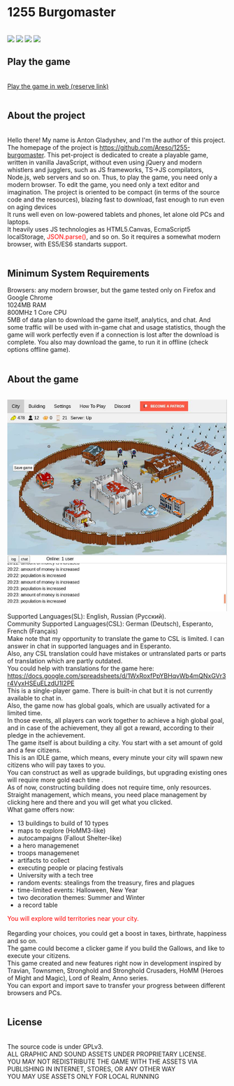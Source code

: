 <html>
	<body>
		<h1>1255 Burgomaster</h1><br>
		<img src="https://img.shields.io/github/issues/Areso/1255-burgomaster">
                <img src="https://img.shields.io/github/issues-closed/Areso/1255-burgomaster">
                <img src="https://img.shields.io/github/commit-activity/m/Areso/1255-burgomaster?foo=bar">
                <a href="https://discord.com/invite/YQXV2ZXyUX?utm_source=Discord%20Widget&utm_medium=Connect">
                <img src="https://img.shields.io/discord/564554640755130409?label=Discord&logo=Discord"></a>
		<h2>Play the game</h2><br>
		<!--<a href="https://areso.github.io/1255-burgomaster">Play the game in web</a><br>-->
		<a href="https://1255.areso.pro">Play the game in web (reserve link)</a><br><br>
		<h2>About the project</h2><br>
		Hello there! My name is  Anton Gladyshev, and I'm the author of this project. 
		The homepage of the project is <a href="https://github.com/Areso/1255-burgomaster">https://github.com/Areso/1255-burgomaster</a>. 
		This pet-project is dedicated to create a playable game, written in vanilla JavaScript, without even using jQuery and modern whistlers and jugglers, such as JS frameworks, TS->JS compilators, Node.js, web servers and so on. 
		Thus, to play the game, you need only a modern browser. To edit the game, you need only a text editor and imagination.
		The project is oriented to be compact (in terms of the source code and the resources), blazing fast to download, fast enough to run even on aging devices<br>
		It runs well even on low-powered tablets and phones, let alone old PCs and laptops.<br>
		It heavily uses JS technologies as HTML5.Canvas, EcmaScript5 localStorage, <span style="color:red"><font color="red">JSON.parse()</font></span>, and so on. So it requires a somewhat modern browser, with ES5/ES6 standarts support.<br>
		<br>				
		<h2>Minimum System Requirements</h2>
		Browsers: any modern browser, but the game tested only on Firefox and Google Chrome<br>
		1024MB RAM<br>
		800MHz 1 Core CPU<br>
		5MB of data plan to download the game itself, analytics, and chat. 
		And some traffic will be used with in-game chat and usage statistics, though the game will work perfectly even if a connection is lost after the download is complete. 
		You also may download the game, to run it in offline (check options offline game).<br> 
		<br>
		<h2>About the game</h2>
		<br>
		<img src="game_preview.jpg" alt="Screenshots">
		<br>
		Supported Languages(SL): English, Russian (Русский).<br>
		Community Supported Languages(CSL): German (Deutsch), Esperanto, French (Français)<br>
		Make note that my opportunity to translate the game to CSL is limited. I can answer in chat in supported languages and in Esperanto.<br>
		Also, any CSL translation could have mistakes or untranslated parts or parts of translation which are partly outdated.<br>
		You could help with translations for the game here:<br> 
		<a href='https://docs.google.com/spreadsheets/d/1WxRoxfPpYBHqvWb4mQNxGVr3r4VyxHSEuELzdU1I2PE'>https://docs.google.com/spreadsheets/d/1WxRoxfPpYBHqvWb4mQNxGVr3r4VyxHSEuELzdU1I2PE</a><br>
		This is a single-player game. There is built-in chat but it is not currently available to chat in.<br> 
		Also, the game now has global goals, which are usually activated for a limited time.<br>
		In those events, all players can work together to achieve a high global goal, and in case of the achievement, they all got a reward, according to their pledge in the achievement.<br> 
		The game itself is about building a city. You start with a set amount of gold and a few citizens.<br>
		This is an IDLE game, which means, every minute your city will spawn new citizens who will pay taxes to you.<br>
		You can construct as well as upgrade buildings, but upgrading existing ones will require more gold each time .<br>
		As of now, constructing building does not require time, only resources.<br> 
		Straight management, which means, you need place management by clicking here and there and you will get what you clicked.</br>
		What game offers now:<br>
		<ul>
		<li>13 buildings to build of 10 types</li>
		<li>maps to explore (HoMM3-like)</li>
		<li>autocampaigns (Fallout Shelter-like)</li>
		<li>a hero managemenet</li>
		<li>troops managemenet</li>
		<li>artifacts to collect</li>
		<li>executing people or placing festivals</li>
        <li>University with a tech tree</li>
		<li>random events: stealings from the treasury, fires and plagues</li>
		<li>time-limited events: Halloween, New Year</li>
		<li>two decoration themes: Summer and Winter</li>
		<li>a record table</li>
		</ul>
		<div style="color:red">You will explore wild territories near your city.</div><br>
		Regarding your choices, you could get a boost in taxes, birthrate, happiness and so on.<br>
		The game could become a clicker game if you build the Gallows, and like to execute your citizens.<br>
		This game created and new features right now in development inspired by Travian, Townsmen, Stronghold and Stronghold Crusaders, HoMM (Heroes of Might and Magic), Lord of Realm, Anno series.<br> 
		You can export and import save to transfer your progress between different browsers and PCs.<br><br>
		<h2>License</h2><br>
		The source code is under GPLv3.<br>
		ALL GRAPHIC AND SOUND ASSETS UNDER PROPRIETARY LICENSE.<br>
		YOU MAY NOT REDISTRIBUTE THE GAME WITH THE ASSETS VIA PUBLISHING IN INTERNET, STORES, OR ANY OTHER WAY<br>
		YOU MAY USE ASSETS ONLY FOR LOCAL RUNNING<br>
</body>
<html>
